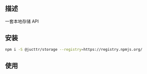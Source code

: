 ## 描述

一套本地存储 API

## 安装

```bash
npm i -S @jucttr/storage --registry=https://registry.npmjs.org/
```

## 使用

